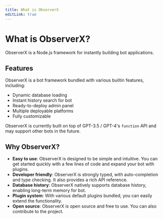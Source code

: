 ```yaml
---
title: What is ObserverX
editLink: true
---
```


# What is ObserverX?

ObserverX is a Node.js framework for instantly building bot applications.

## Features

ObserverX is a bot framework bundled with various builtin features, including:

- Dynamic database loading
- Instant history search for bot
- Ready-to-deploy admin panel
- Multiple deployable platforms
- Fully customizable

ObserverX is currently built on top of GPT-3.5 / GPT-4's `function` API and may support other
bots in the future.

## Why ObserverX?

- **Easy to use**: ObserverX is designed to be simple and intuitive. You can get started quickly with a few lines of code and expand your bot with plugins.
- **Developer friendly**: ObserverX is strongly typed, with auto-completion and type checking. It also provides a rich API reference.
- **Database history**: ObserverX natively supports database history, enabling long-term memory for bot.
- **Plugin system**: With various default plugins bundled, you can easily extend the functionality.
- **Open source**: ObserverX is open source and free to use. You can also contribute to the project.
